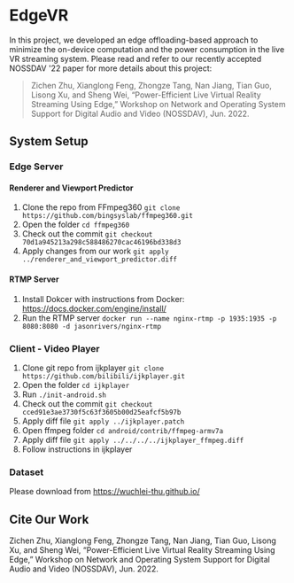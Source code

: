 # EdgeVR

In this project, we developed an edge offloading-based approach to minimize the on-device computation and the power consumption in the live VR streaming system. Please read and refer to our recently accepted NOSSDAV '22 paper for more details about this project: 

> Zichen Zhu, Xianglong Feng, Zhongze Tang, Nan Jiang, Tian Guo, Lisong Xu, and Sheng Wei, “Power-Efficient Live Virtual Reality Streaming Using Edge,” Workshop on Network and Operating System Support for Digital Audio and Video (NOSSDAV), Jun. 2022.

## System Setup

### Edge Server

#### Renderer and Viewport Predictor

1. Clone the repo from FFmpeg360 `git clone https://github.com/bingsyslab/ffmpeg360.git`
2. Open the folder `cd ffmpeg360`
3. Check out the commit `git checkout 70d1a945213a298c588486270cac46196bd338d3`
4. Apply changes from our work `git apply ../renderer_and_viewport_predictor.diff`

#### RTMP Server

1. Install Dokcer with instructions from Docker: https://docs.docker.com/engine/install/
2. Run the RTMP server `docker run --name nginx-rtmp -p 1935:1935 -p 8080:8080 -d jasonrivers/nginx-rtmp`

### Client - Video Player

1. Clone git repo from ijkplayer `git clone https://github.com/bilibili/ijkplayer.git`
2. Open the folder `cd ijkplayer`
3. Run `./init-android.sh`
4. Check out the commit `git checkout cced91e3ae3730f5c63f3605b00d25eafcf5b97b`
5. Apply diff file `git apply ../ijkplayer.patch`
6. Open ffmpeg folder `cd android/contrib/ffmpeg-armv7a`
7. Apply diff file `git apply ../../../../ijkplayer_ffmpeg.diff`
8. Follow instructions in ijkplayer

### Dataset

Please download from https://wuchlei-thu.github.io/

## Cite Our Work

Zichen Zhu, Xianglong Feng, Zhongze Tang, Nan Jiang, Tian Guo, Lisong Xu, and Sheng Wei, “Power-Efficient Live Virtual Reality Streaming Using Edge,” Workshop on Network and Operating System Support for Digital Audio and Video (NOSSDAV), Jun. 2022.
